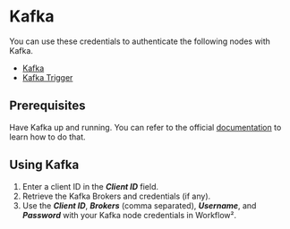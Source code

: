 # Kafka

You can use these credentials to authenticate the following nodes with Kafka.
- [Kafka](/workflow/integrations/nodes/n8n-nodes-base.kafka/)
- [Kafka Trigger](/workflow/integrations/trigger-nodes/n8n-nodes-base.kafkaTrigger/)

## Prerequisites

Have Kafka up and running. You can refer to the official [documentation](https://kafka.apache.org/quickstart) to learn how to do that.

## Using Kafka

1. Enter a client ID in the ***Client ID*** field.
2. Retrieve the Kafka Brokers and credentials (if any).
3. Use the ***Client ID***, ***Brokers*** (comma separated), ***Username***, and ***Password*** with your Kafka node credentials in Workflow².
